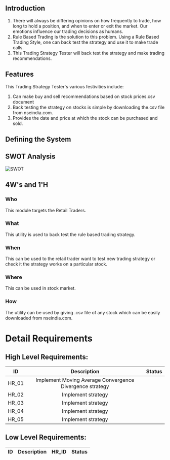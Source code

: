 ## Introduction
1. There will always be differing opinions on how frequently to trade, how long to hold a position, and when to enter or exit the market. Our emotions influence our trading decisions as humans. <br />
2. Rule Based Trading is the solution to this problem. Using a Rule Based Trading Style, one can back test the strategy and use it to make trade calls.<br />
3. This Trading Strategy Tester will back test the strategy and make trading recommendations.


## Features

This Trading Strategy Tester's various festivities include:

1. Can make buy and sell recommendations based on stock prices.csv document
2. Back testing the strategy on stocks is simple by downloading the.csv file from nseindia.com.
3. Provides the date and price at which the stock can be purchased and sold.


## Defining the System


## SWOT Analysis
![SWOT](https://user-images.githubusercontent.com/86605697/130112556-7f1c0310-7635-4fd4-ac64-84ac16d0e38f.png)



## 4W's and 1'H

### Who
This module targets the Retail Traders.
### What
This utility is used to back test the rule based trading strategy.
### When
This can be used to the retail trader want to test new trading strategy or check it the strategy works on a particular stock.
### Where
This can be used in stock market.
### How
The utility can be used by giving .csv file of any stock which can be easily downloaded from nseindia.com.

# Detail Requirements
## High Level Requirements:

| ID     | Description | Status |
|:------:|:-----------:|:---:|
| HR_01  | Implement Moving Average Convergence Divergence strategy
| HR_02  | Implement strategy
| HR_03  | Implement strategy
| HR_04  | Implement strategy
| HR_05  | Implement strategy


## Low Level Requirements:
| ID | Description | HR_ID | Status |
|:---:|:---:|:---:|:---:|

